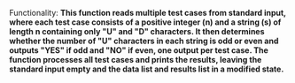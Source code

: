 Functionality: **This function reads multiple test cases from standard input, where each test case consists of a positive integer (n) and a string (s) of length n containing only "U" and "D" characters. It then determines whether the number of "U" characters in each string is odd or even and outputs "YES" if odd and "NO" if even, one output per test case. The function processes all test cases and prints the results, leaving the standard input empty and the data list and results list in a modified state.**